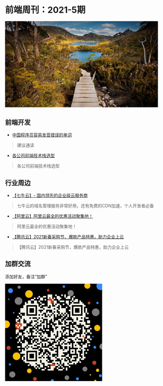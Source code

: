 # 前端周刊：2021-5期

[![](/img/bing/20210326.png?imageMogr2/thumbnail/960x)](https://cn.bing.com/search?q=摇篮山-圣克莱尔湖国家公园)

## 前端开发

- [中国程序员容易发音错误的单词](https://github.com/shimohq/chinese-programmer-wrong-pronunciation)

> 建议通读

- [各公司前端技术栈选型](https://www.yuque.com/zaotalk/team/st#6edd)

> 各公司前端技术栈选型

## 行业周边

- [【七牛云】- 国内领先的企业级云服务商](https://marketing.qiniu.com/cps/redirect?redirect_id=4&cps_key=1hfwb75ib2jbm)

> 七牛云的域名管理服务非常好用，还有免费的CDN加速，个人开发者必备

- [【阿里云】阿里云最全的优惠活动聚集地！](https://www.aliyun.com/activity?source=5176.11533457&userCode=y31qmczl)

> 阿里云最全的优惠活动聚集地！

- [【腾讯云】2021新春采购节，爆款产品特惠，助力企业上云](https://curl.qcloud.com/6TLg1x6p)

> 【腾讯云】2021新春采购节，爆款产品特惠，助力企业上云

## 加群交流

添加好友，备注“加群”

![refned_x](../img/a/refined-x.jpg)
